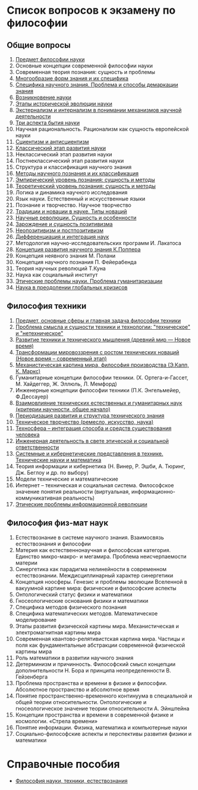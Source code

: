 # Список вопросов к экзамену по философии
## Общие вопросы
1. [Предмет философии науки](general.md#1-Предмет-философии-науки)
2. Основные концепции современной философии науки
3. Современная теория познания: сущность и проблемы
4. [Многообразие форм знания и их специфика](general.md#4-Многообразие-форм-знания-и-их-специфика)
5. [Специфика научного знания. Проблема и способы демаркации знания](general.md#5-Специфика-научного-знания-Проблема-и-способы-демаркации-знания)
6. [Возникновение науки](general.md#6-Возникновение-науки)
7. [Этапы исторической эволюции науки](general.md#7-Этапы-исторической-эволюции-науки)
8. [Экстернализм и интернализм в понимании механизмов научной деятельности](general.md#8-Экстернализм-и-интернализм-в-понимании-механизмов-научной-деятельности)
9. [Три аспекта бытия науки](general.md#9-Три-аспекта-бытия-науки)
10. Научная рациональность. Рационализм как сущность европейской науки
11. [Сциентизм и антисциентизм](general.md#11-Сциентизм-и-антисциентизм)
12. [Классический этап развития науки](general.md#12-Классический-этап-развития-науки)
13. Неклассический этап развития науки
14. Постнеклассический этап развития науки
15. Структура и классификация научного знания
16. [Методы научного познания и их классификация](general.md#16-Методы-научного-познания-и-их-классификация)
17. [Эмпирический уровень познания: сущность и методы](general.md#17-Эмпирический-уровень-познания-сущность-и-методы)
18. [Теоретический уровень познания: сущность и методы](general.md#18-Теоретический-уровень-познания-сущность-и-методы)
19. Логика и динамика научного исследования
20. Язык науки. Естественный и искусственные языки
21. Познание и творчество. Научное творчество
22. [Традиции и новации в науке. Типы новаций](general.md#22-Традиции-и-новации-в-науке-Типы-новаций)
23. [Научные революции. Сущность и особенности](general.md#23-Научные-революции-Сущность-и-особенности)
24. [Зарождение и сущность позитивизма](general.md#24-Зарождение-и-сущность-позитивизма)
25. [Неопозитивизм и постпозитивизм](general.md#25-Неопозитивизм-и-постпозитивизм)
26. [Дифференциация и интеграция наук](general.md#26-Дифференциация-и-интеграция-наук)
27. Методология научно-исследовательских программ И. Лакатоса
28. [Концепция развития научного знания К.Поппера](general.md#28-Концепция-развития-научного-знания-К-Поппера)
29. Концепция неявного знания М. Полани
30. Концепция научного познания П. Фейерабенда
31. Теория научных революций Т.Куна
32. Наука как социальный институт
33. [Этические проблемы науки. Проблема гуманитаризации](general.md#33-Этические-проблемы-науки-Проблема-гуманитаризации)
34. [Наука в преодолении глобальных кризисов](general.md#34-Наука-в-преодолении-глобальных-кризисов)

## Философия техники
1. [Предмет, основные сферы и главная задача философии техники](technic.md#1-Предмет-основные-сферы-и-главная-задача-философии-техники)
2. [Проблема смысла и сущности техники и технологии: "техническое" и "нетехническое"](technic.md#2-Проблема-смысла-и-сущности-техники-и-технологии-техническое-и-нетехническое)
3. [Развитие техники и технического мышления (древний мир — Новое время)](https://github.com/pinecrew/philosophy/blob/master/technic.md#3-Развитие-техники-и-технического-мышления-древний-мир--Новое-время)
4. [Трансформации мировоззрения с ростом технических новаций (Новое время – современный этап)](technic.md#4-Трансформации-мировоззрения-с-ростом-технических-новаций-Новое-время--современный-этап)
5. [Механистическая картина мира, философия производства (Э.Капп, К. Маркс)](technic.md#5-Механистическая-картина-мира-философия-производства-ЭКапп-К-Маркс)
6. Гуманитарные концепции философии техники. (Х. Ортега-и-Гассет, М. Хайдеггер, Ж. Эллюль, Л. Мемфорд)
7. Инженерные концепции философии техники (П.К. Энгельмейер, Ф.Дессауер)
8. [Взаимовлияние технических естественных и гуманитарных наук (критерии научности, общее начало)](technic.md#8-Взаимовлияние-технических-естественных-и-гуманитарных-наук-критерии-научности-общее-начало)
9. [Периодизация развития и структура технического знания](technic.md#9-Периодизация-развития-и-структура-технического-знания)
10. [Техническое творчество (ремесло, искусство, наука)](technic.md#10-Техническое-творчество-ремесло-искусство-наука)
11. [Техносфера – интеграция способа и средств существования человека](technic.md#11-Техносфера--интеграция-способа-и-средств-существования-человека)
12. [Инженерная деятельность в свете этической и социальной ответственности](technic.md#12-Инженерная-деятельность-в-свете-этической-и-социальной-ответственности)
13. [Системные и кибернетические представления в технике. Технические науки и математика](technic.md#13-Системные-и-кибернетические-представления-в-технике-Технические-науки-и-математика)
14. Теория информации и кибернетика (Н. Винер, Р. Эшби, А. Тюринг, Дж. Беглоу и др. по выбору)
15. Модели технические и математические
16. Интернет – техническая и социальная система. Философское значение понятия реальности (виртуальная, информационно-коммуникативная реальность)
17. [Этические проблемы информационной революции](technic.md#17-Этические-проблемы-информационной-революции)

## Философия физ-мат наук
1. Естествознание в системе научного знания. Взаимосвязь естествознания и философии
2. Материя как естественнонаучная и философская категория. Единство микро-макро- и мегамира. Проблема неисчерпаемости материи
3. Синергетика как парадигма нелинейности в современном естествознании. Междисциплинарный характер синергетики
4. Концепция ноосферы. Генезис и проблемы эволюции Вселенной в вакуумной картине мира: физические и философские аспекты
5. Онтологический статус физики и математики
6. Гносеологические основания физики и математики
7. Специфика методов физического познания
8. Специфика математических методов. Математическое моделирование
9. Этапы развития физической картины мира. Механистическая и электромагнитная картины мира
10. Современная квантово-релятивистская картина мира. Частицы и поля как фундаментальные абстракции современной физической картины мира
11. Роль математики в развитии научного знания
12. Детерминизм и причинность. Философский смысл концепции дополнительности Н. Бора и принципа неопределенности В. Гейзенберга
13. Проблема пространства и времени в физике и философии. Абсолютное пространство и абсолютное время
14. Понятие пространственно-временного континуума в специальной и общей теории относительности. Онтологические и гносеологическое значение теории относительности А. Эйнштейна
15. Концепции пространства и времени в современной физике и космологии. «Стрела времени»
16. Понятие информации. Физика, математика и компьютерные науки
17. Социально-философские аспекты  и перспективы развития физики и математики

# Справочные пособия
- [Философия науки, техники, естествознания](text.md)
